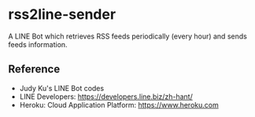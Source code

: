 # rss2line-sender
A LINE Bot which retrieves RSS feeds periodically (every hour) and sends feeds information.

## Reference
* Judy Ku's LINE Bot codes
* LINE Developers: https://developers.line.biz/zh-hant/
* Heroku: Cloud Application Platform: https://www.heroku.com
